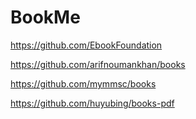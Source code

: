 # BookMe

https://github.com/EbookFoundation

https://github.com/arifnoumankhan/books

https://github.com/mymmsc/books

https://github.com/huyubing/books-pdf
